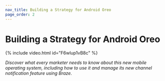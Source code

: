 ```yaml
---
nav_title: Building a Strategy for Android Oreo
page_order: 2
---
```


# Building a Strategy for Android Oreo

{% include video.html id="F6wlup1vB8c" %}


_Discover what every marketer needs to know about this new mobile operating system, including how to use it and manage its new channel notification feature using Braze._
